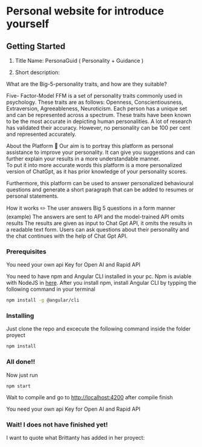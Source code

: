 # Personal website for introduce yourself

## Getting Started

1. Title Name: 
PersonaGuid ( Personality + Guidance )

2. Short description:

What are the Big-5-personality traits, and how are they suitable?

Five- Factor-Model FFM is a set of personality traits commonly used in psychology. These traits are as follows:
Openness, Conscientiousness, Extraversion, Agreeableness, Neuroticism. 
Each person has a unique set and can be represented across a spectrum. These traits have been known to be the most accurate in depicting human personalities. A lot of research has validated their accuracy. However, no personality can be 100 per cent and represented accurately.

About the Platform 🚀
Our aim is to portray this platform as personal assistance to improve your personality. It can give you suggestions and can further explain your results in a more understandable manner.  
To put it into more accurate words this platform is a more personalized version of ChatGpt, as it has prior knowledge of your personality scores.

Furthermore, this platform can be used to answer personalized behavioural questions and generate a short paragraph that can be added to resumes or personal statements.  

How it works ✏️
The user answers Big 5 questions in a form manner (example)
The answers are sent to API and the model-trained API omits results
The results are given as input to Chat Gpt API, it omits the results in a readable text form.
Users can ask questions about their personality and the chat continues with the help of Chat Gpt API.

### Prerequisites
You need your own api Key for Open AI and Rapid API

You need to have npm and Angular CLI installed in your pc. Npm is aviable with NodeJS in [here](https://nodejs.org/es/). After you install npm, install Angular CLI by typping the following command in your terminal

``` bash
npm install -g @angular/cli
```

### Installing

Just clone  the repo and excecute the following command inside the folder proyect

``` bash
npm install
```

### All done!!

Now just run
```
npm start
```
Wait to compile and go to [http://localhost:4200](http://localhost:4200) after compile finish

You need your own api Key for Open AI and Rapid API

### Wait! I does not have finished yet!

I want to quote what Brittanty has added in her proyect:
